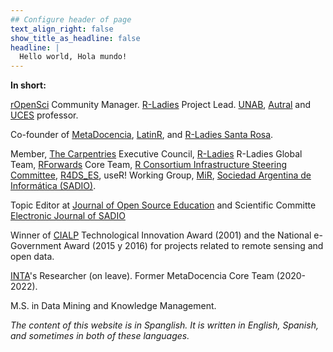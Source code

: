 ```yaml
---
## Configure header of page
text_align_right: false
show_title_as_headline: false
headline: |
  Hello world, Hola mundo! 
---
```


<!-- this is a subheadline -->
__In short:__ 

[rOpenSci](https://ropensci.org/) Community Manager.
[R-Ladies](https://rladies.org/) Project Lead.
[UNAB](https://www.unab.edu.ar/analisis-datos.html), [Autral](https://www.austral.edu.ar/ingenieria-posgrados/cuerpo-docente/mag-yanina-bellini-saibene/) and [UCES](https://w.uces.edu.ar/wp-content/uploads/2022/08/Agroanalytics.pdf) professor. 

Co-founder of [MetaDocencia](https://www.metadocencia.org/), [LatinR](https://latin-r.com/), and [R-Ladies Santa Rosa](https://www.meetup.com/es/rladies-santa-rosa/).

Member, [The Carpentries](https://carpentries.org/) Executive Council,  [R-Ladies](https://rladies.org/) R-Ladies Global Team, [RForwards](https://forwards.github.io/) Core Team, [R Consortium Infrastructure Steering Committee](https://www.r-consortium.org/about/governance), [R4DS_ES](https://github.com/cienciadedatos), useR! Working Group, [MiR](https://mircommunity.com), [Sociedad Argentina de Informática (SADIO)](https://www.sadio.org.ar/).

Topic Editor at [Journal of Open Source Education](https://jose.theoj.org/) and Scientific Committe [Electronic Journal of SADIO](https://jose.theoj.org/)

Winner of [CIALP](http://cialp.com.ar/) Technological Innovation Award (2001) and the National e-Government Award (2015 y 2016) for projects related to remote sensing and open data.  

[INTA](https://www.argentina.gob.ar/inta)'s Researcher (on leave). Former MetaDocencia Core Team (2020-2022). 

M.S. in Data Mining and Knowledge Management.

_The content of this website is in Spanglish. It is written in English, Spanish, and sometimes in both of these languages._

